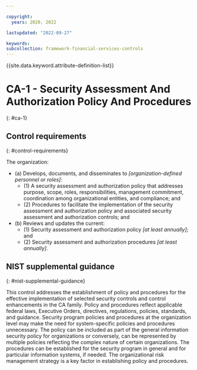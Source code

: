 ```yaml
---

copyright:
  years: 2020, 2022

lastupdated: "2022-09-27"

keywords: 
subcollection: framework-financial-services-controls
---
```


{{site.data.keyword.attribute-definition-list}}

         
# CA-1 - Security Assessment And Authorization Policy And Procedures
{: #ca-1}

## Control requirements
{: #control-requirements}

The organization:

- (a) Develops, documents, and disseminates to _[organization-defined personnel or roles]_:
    - (1) A security assessment and authorization policy that addresses purpose, scope, roles, responsibilities, management commitment, coordination among organizational entities, and compliance; and
    - (2) Procedures to facilitate the implementation of the security assessment and authorization policy and associated security assessment and authorization controls; and
- (b) Reviews and updates the current:
    - (1) Security assessment and authorization policy _[at least annually]_; and
    - (2) Security assessment and authorization procedures _[at least annually]_.

## NIST supplemental guidance
{: #nist-supplemental-guidance}

This control addresses the establishment of policy and procedures for the effective implementation of selected security controls and control enhancements in the CA family. Policy and procedures reflect applicable federal laws, Executive Orders, directives, regulations, policies, standards, and guidance. Security program policies and procedures at the organization level may make the need for system-specific policies and procedures unnecessary. The policy can be included as part of the general information security policy for organizations or conversely, can be represented by multiple policies reflecting the complex nature of certain organizations. The procedures can be established for the security program in general and for particular information systems, if needed. The organizational risk management strategy is a key factor in establishing policy and procedures.



